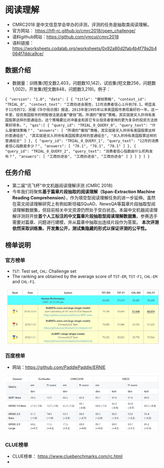 # 阅读理解

- CMRC2018 是中文信息学会举办的评测，评测的任务是抽取类阅读理解。
- 官方网站： <https://hfl-rc.github.io/cmrc2018/open_challenge/>
- 语料github网站：<https://github.com/ymcui/cmrc2018>
- 语料链接：<https://worksheets.codalab.org/worksheets/0x92a80d2fab4b4f79a2b4064f7ddca9ce/>

## 数据介绍

- 数据量：训练集(短文数2,403，问题数10,142)，试验集(短文数256，问题数1,002)，开发集(短文数848，问题数3,219)。例子：

~~~shell
{ "version": "1.0", "data": [ { "title": "傻钱策略", "context_id": "TRIAL_0", "context_text": "工商协进会报告，12月消费者信心上升到78.1，明显高于11月的72。另据《华尔街日报》报道，2013年是1995年以来美国股市表现最好的一年。这一年里，投资美国股市的明智做法是追着“傻钱”跑。所谓的“傻钱”策略，其实就是买入并持有美国股票这样的普通组合。这个策略要比对冲基金和其它专业投资者使用的更为复杂的投资方法效果好得多。", "qas":[ { "query_id": "TRIAL_0_QUERY_0", "query_text": "什么是傻钱策略？", "answers": [ "所谓的“傻钱”策略，其实就是买入并持有美国股票这样的普通组合", "其实就是买入并持有美国股票这样的普通组合", "买入并持有美国股票这样的普通组合" ] }, { "query_id": "TRIAL_0_QUERY_1", "query_text": "12月的消费者信心指数是多少？", "answers": [ "78.1", "78.1", "78.1" ] }, { "query_id": "TRIAL_0_QUERY_2", "query_text": "消费者信心指数由什么机构发布？", "answers": [ "工商协进会", "工商协进会", "工商协进会" ] } ] } ] }
~~~

## 任务介绍

- 第二届“讯飞杯”中文机器阅读理解评测 (CMRC 2018)
- 今年我们将聚焦**基于篇章片段抽取的阅读理解（Span-Extraction Machine Reading Comprehension）**，作为填空型阅读理解任务的进一步延伸。虽然在英文阅读理解研究上有例如斯坦福SQuAD、NewsQA等篇章片段抽取型阅读理解数据集，但目前相关中文资源仍然处于空白状态。本届中文机器阅读理解评测将开放**首个人工标注的中文篇章片段抽取型阅读理解数据集**，参赛选手需要对篇章、问题进行建模，并从篇章中抽取出连续片段作为答案。 **本次评测依然采取训练集、开发集公开，测试集隐藏的形式以保证评测的公平性。**

## 榜单说明

### 官方榜单

- `TST`: Test set, `CHL`: Challenge set
- The ranking are obtained by the average score of `TST-EM`, `TST-F1`, `CHL-EM` and `CHL-F1`.

![image-20200517225945554](readme.assets/image-20200517225945554.png)

### 百度榜单

- 网站：<https://github.com/PaddlePaddle/ERNIE>

![image-20200517233142241](readme.assets/image-20200517233142241.png)

### CLUE榜单

- CLUE榜单： <https://www.cluebenchmarks.com/rc.html>
- 